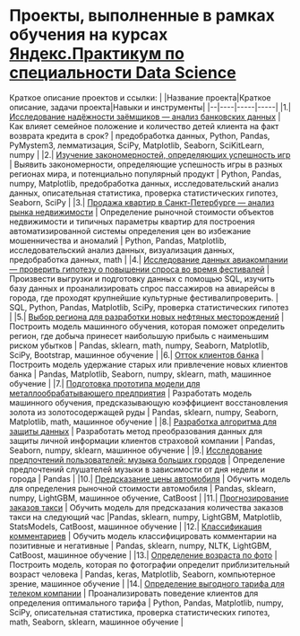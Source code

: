 # Проекты, выполненные в рамках обучения на курсах [Яндекс.Практикум по специальности Data Science](https://praktikum.yandex.ru/data-scientist/)

Краткое описание проектов и ссылки:
| |Название проекта|Краткое описание, задачи проекта|Навыки и инструменты|
|--|----|-----|-----|
|1.| [Исследование надёжности заёмщиков — анализ банковских данных](https://github.com/Gorbachenkoia/Yandex.Praktikum_DS_Projects/tree/main/1_credit_scoring) | Как влияет семейное положение и количество детей клиента на факт возврата кредита в срок? | предобработка данных, Python, Pandas, PyMystem3, лемматизация, SciPy, Matplotlib, Seaborn, SciKitLearn, numpy |
|2.| [Изучение закономерностей, определяющих успешность игр](https://github.com/Gorbachenkoia/Yandex.Praktikum_DS_Projects/tree/main/2_computer_game_success_analysis) | Выявить закономерности, определяющие успешность игры в разных регионах мира,  и потенциально популярный продукт | Python, Pandas, numpy, Matplotlib, предобработка данных, исследовательский анализ данных, описательная статистика, проверка статистических гипотез, Seaborn, SciPy |
|3.| [Продажа квартир в Санкт-Петербурге — анализ рынка недвижимости](https://github.com/Gorbachenkoia/Yandex.Praktikum_DS_Projects/tree/main/3_apartments_sale) | Определение рыночной стоимости объектов недвижимости и типичных параметры квартир для построения автоматизированной системы определения цен во избежание мошенничества и аномалий | Python, Pandas, Matplotlib, исследовательский анализ данных, визуализация данных, предобработка данных, math |
|4.| [Исследование данных авиакомпании — проверить гипотезу о повышении спроса во время фестивалей](https://github.com/Gorbachenkoia/Yandex.Praktikum_DS_Projects/tree/main/4_hypothesis_testing) | Произвести выгрузки и подготовку данных с помощью SQL, изучить базу данных и проанализировать спрос пассажиров на авиарейсы в города, где проходят крупнейшие культурные фестивалипроверить. | SQL, Python, Pandas, Matplotlib, SciPy, проверка статистических гипотез |
|5.| [Выбор региона для разработки новых нефтяных месторождений](https://github.com/Gorbachenkoia/Yandex.Praktikum_DS_Projects/tree/main/5_oil_production) | Построить модель машинного обучения, которая поможет определить регион, где добыча принесет наибольшую прибыль с наименьшим риском убытков | Pandas, sklearn, math, numpy, Seaborn, Matplotlib, SciPy, Bootstrap, машинное обучение |
|6.| [Отток клиентов банка](https://github.com/Gorbachenkoia/Yandex.Praktikum_DS_Projects/tree/main/6_customer_churn) | Построить модель удержание старых или привлечение новых клиентов банка | Pandas, Matplotlib, Seaborn, numpy, sklearn, math, машинное обучение |
|7.| [Подготовка прототипа модели для металлообрабатывающего предприятия](https://github.com/Gorbachenkoia/Yandex.Praktikum_DS_Projects/tree/main/7_gold_recovery_prediction) | Разработать модель машинного обучения, предсказывающую коэффициент восстановления золота из золотосодержащей руды | Pandas, sklearn, numpy, Seaborn, Matplotlib, math, машинное обучение |
|8.| [Разработка алгоритма для защиты данных](https://github.com/Gorbachenkoia/Yandex.Praktikum_DS_Projects/tree/main/8_PI_protection) | Разработать метод преобразования данных для защиты личной информации клиентов страховой компании | Pandas, Seaborn, numpy, sklearn, машинное обучение |
|9.| [Исследование предпочтений пользователей: музыка больших городов](https://github.com/Gorbachenkoia/Yandex.Praktikum_DS_Projects/tree/main/9_music_city) | Определение предпочтений слушателей музыки в зависимости от дня недели и города | Pandas |
|10.| [Предсказание цены автомобиля](https://github.com/Gorbachenkoia/Yandex.Praktikum_DS_Projects/tree/main/10_car_price_predictions) | Обучить модель для определения рыночной стоимости автомобиля | Pandas, sklearn, numpy, LightGBM, машинное обучение, CatBoost |
|11.| [Прогнозирование заказов такси](https://github.com/Gorbachenkoia/Yandex.Praktikum_DS_Projects/tree/main/11_taxi_orders_forecast) | Обучить модель для предсказания количества заказов такси на следующий час |Pandas, sklearn, numpy, LightGBM, Matplotlib, StatsModels, CatBoost, машинное обучение |
|12.| [Классификация комментариев](https://github.com/Gorbachenkoia/Yandex.Praktikum_DS_Projects/tree/main/12_toxic_comments) | Обучить модель классифицировать комментарии на позитивные и негативные | Pandas, sklearn, numpy, NLTK, LightGBM, CatBoost, машинное обучение |
|13.| [Определение возраста по фото](https://github.com/Gorbachenkoia/Yandex.Praktikum_DS_Projects/tree/main/13_age_determination) | Построить модель, которая по фотографии определит приблизительный возраст человека | Pandas, keras, Matplotlib, Seaborn, компьютерное зрение, машинное обучение |
|14.| [Определение выгодного тарифа для телеком компании](https://github.com/Gorbachenkoia/Yandex.Praktikum_DS_Projects/tree/main/14_mobile_tarifs_analytics) | Проанализировать поведение клиентов для определения оптимального тарифа | Python, Pandas, Matplotlib, numpy, SciPy, описательная статистика, проверка статистических гипотез, math, Seaborn, sklearn, машинное обучение |
